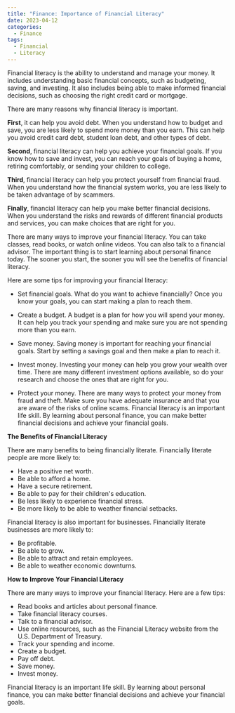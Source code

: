 ```yaml
---
title: "Finance: Importance of Financial Literacy"
date: 2023-04-12
categories:
  - Finance
tags:
  - Financial
  - Literacy
---
```

Financial literacy is the ability to understand and manage your money. It includes understanding basic financial concepts, such as budgeting, saving, and investing. It also includes being able to make informed financial decisions, such as choosing the right credit card or mortgage.

There are many reasons why financial literacy is important. 

**First**, it can help you avoid debt. When you understand how to budget and save, you are less likely to spend more money than you earn. This can help you avoid credit card debt, student loan debt, and other types of debt.

**Second**, financial literacy can help you achieve your financial goals. If you know how to save and invest, you can reach your goals of buying a home, retiring comfortably, or sending your children to college.

**Third**, financial literacy can help you protect yourself from financial fraud. When you understand how the financial system works, you are less likely to be taken advantage of by scammers.

**Finally**, financial literacy can help you make better financial decisions. When you understand the risks and rewards of different financial products and services, you can make choices that are right for you.

There are many ways to improve your financial literacy. You can take classes, read books, or watch online videos. You can also talk to a financial advisor. The important thing is to start learning about personal finance today. The sooner you start, the sooner you will see the benefits of financial literacy.

Here are some tips for improving your financial literacy:

* Set financial goals. What do you want to achieve financially? Once you know your goals, you can start making a plan to reach them.

* Create a budget. A budget is a plan for how you will spend your money. It can help you track your spending and make sure you are not spending more than you earn.

* Save money. Saving money is important for reaching your financial goals. Start by setting a savings goal and then make a plan to reach it.

* Invest money. Investing your money can help you grow your wealth over time. There are many different investment options available, so do your research and choose the ones that are right for you.

* Protect your money. There are many ways to protect your money from fraud and theft. Make sure you have adequate insurance and that you are aware of the risks of online scams.
Financial literacy is an important life skill. By learning about personal finance, you can make better financial decisions and achieve your financial goals.

**The Benefits of Financial Literacy**

There are many benefits to being financially literate. Financially literate people are more likely to:

* Have a positive net worth.
* Be able to afford a home.
* Have a secure retirement.
* Be able to pay for their children's education.
* Be less likely to experience financial stress.
* Be more likely to be able to weather financial setbacks.

Financial literacy is also important for businesses. Financially literate businesses are more likely to:

* Be profitable.
* Be able to grow.
* Be able to attract and retain employees.
* Be able to weather economic downturns.

**How to Improve Your Financial Literacy**

There are many ways to improve your financial literacy. Here are a few tips:

* Read books and articles about personal finance.
* Take financial literacy courses.
* Talk to a financial advisor.
* Use online resources, such as the Financial Literacy website from the U.S. Department of Treasury.
* Track your spending and income.
* Create a budget.
* Pay off debt.
* Save money.
* Invest money.

Financial literacy is an important life skill. By learning about personal finance, you can make better financial decisions and achieve your financial goals.